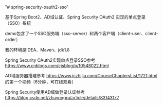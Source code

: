 "# spring-security-oauth2-sso" 

基于Spring Boot2、AD域认证、Spring Security OAuth2 实现的单点登录（SSO）系统

demo包含了一个SSO服务端（sso-server）和两个客户端（client-user、client-order）

我的环境是IDEA、Maven、jdk1.8

Spring Security OAuth2实现单点登录SSO参考 https://www.cnblogs.com/cjsblog/p/10548022.html

AD域服务器搭建参考 https://www.jczhijia.com/CourseChaptersList/1721.html 的第一个视频（6分钟，可在线观看）

Spring Security使用AD域做登录认证参考 https://blog.csdn.net/zhuyongru/article/details/83143177
